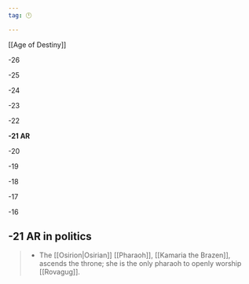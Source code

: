```yaml
---
tag: 🕛

---
```

[[Age of Destiny]]


-26

-25

-24

-23

-22

**-21 AR**

-20

-19

-18

-17

-16



## -21 AR in politics

>  - The [[Osirion|Osirian]] [[Pharaoh]], [[Kamaria the Brazen]], ascends the throne; she is the only pharaoh to openly worship [[Rovagug]].






